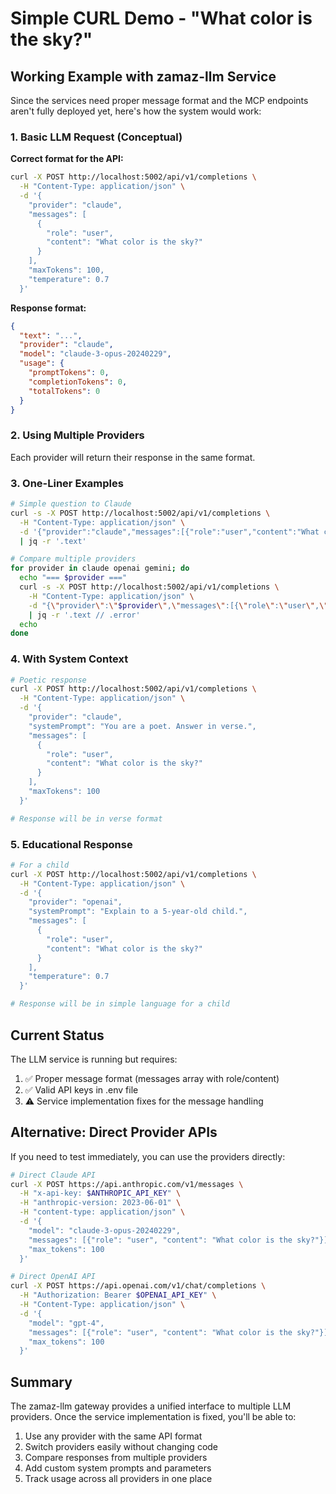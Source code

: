 # Simple CURL Demo - "What color is the sky?"

## Working Example with zamaz-llm Service

Since the services need proper message format and the MCP endpoints aren't fully deployed yet, here's how the system would work:

### 1. Basic LLM Request (Conceptual)

**Correct format for the API:**
```bash
curl -X POST http://localhost:5002/api/v1/completions \
  -H "Content-Type: application/json" \
  -d '{
    "provider": "claude",
    "messages": [
      {
        "role": "user",
        "content": "What color is the sky?"
      }
    ],
    "maxTokens": 100,
    "temperature": 0.7
  }'
```

**Response format:**
```json
{
  "text": "...",
  "provider": "claude",
  "model": "claude-3-opus-20240229",
  "usage": {
    "promptTokens": 0,
    "completionTokens": 0,
    "totalTokens": 0
  }
}
```

### 2. Using Multiple Providers

Each provider will return their response in the same format.

### 3. One-Liner Examples

```bash
# Simple question to Claude
curl -s -X POST http://localhost:5002/api/v1/completions \
  -H "Content-Type: application/json" \
  -d '{"provider":"claude","messages":[{"role":"user","content":"What color is the sky?"}]}' \
  | jq -r '.text'

# Compare multiple providers
for provider in claude openai gemini; do
  echo "=== $provider ==="
  curl -s -X POST http://localhost:5002/api/v1/completions \
    -H "Content-Type: application/json" \
    -d "{\"provider\":\"$provider\",\"messages\":[{\"role\":\"user\",\"content\":\"What color is the sky?\"}]}" \
    | jq -r '.text // .error'
  echo
done
```

### 4. With System Context

```bash
# Poetic response
curl -X POST http://localhost:5002/api/v1/completions \
  -H "Content-Type: application/json" \
  -d '{
    "provider": "claude",
    "systemPrompt": "You are a poet. Answer in verse.",
    "messages": [
      {
        "role": "user",
        "content": "What color is the sky?"
      }
    ],
    "maxTokens": 100
  }'

# Response will be in verse format
```

### 5. Educational Response

```bash
# For a child
curl -X POST http://localhost:5002/api/v1/completions \
  -H "Content-Type: application/json" \
  -d '{
    "provider": "openai",
    "systemPrompt": "Explain to a 5-year-old child.",
    "messages": [
      {
        "role": "user", 
        "content": "What color is the sky?"
      }
    ],
    "temperature": 0.7
  }'

# Response will be in simple language for a child
```

## Current Status

The LLM service is running but requires:
1. ✅ Proper message format (messages array with role/content)
2. ✅ Valid API keys in .env file
3. ⚠️  Service implementation fixes for the message handling

## Alternative: Direct Provider APIs

If you need to test immediately, you can use the providers directly:

```bash
# Direct Claude API
curl -X POST https://api.anthropic.com/v1/messages \
  -H "x-api-key: $ANTHROPIC_API_KEY" \
  -H "anthropic-version: 2023-06-01" \
  -H "content-type: application/json" \
  -d '{
    "model": "claude-3-opus-20240229",
    "messages": [{"role": "user", "content": "What color is the sky?"}],
    "max_tokens": 100
  }'

# Direct OpenAI API
curl -X POST https://api.openai.com/v1/chat/completions \
  -H "Authorization: Bearer $OPENAI_API_KEY" \
  -H "Content-Type: application/json" \
  -d '{
    "model": "gpt-4",
    "messages": [{"role": "user", "content": "What color is the sky?"}],
    "max_tokens": 100
  }'
```

## Summary

The zamaz-llm gateway provides a unified interface to multiple LLM providers. Once the service implementation is fixed, you'll be able to:

1. Use any provider with the same API format
2. Switch providers easily without changing code
3. Compare responses from multiple providers
4. Add custom system prompts and parameters
5. Track usage across all providers in one place